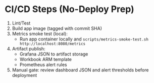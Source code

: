 # CI/CD Steps (No-Deploy Prep)

1. Lint/Test
2. Build app image (tagged with commit SHA)
3. Metrics smoke test (local):
   - Run app container locally and `scripts/metrics-smoke-test.sh http://localhost:8080/metrics`
4. Artifact publish:
   - Grafana JSON to artifact storage
   - Workbook ARM template
   - Prometheus alert rules
5. Manual gate: review dashboard JSON and alert thresholds before deployment
